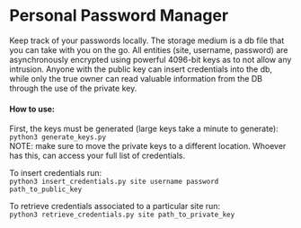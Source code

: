 # Personal Password Manager

Keep track of your passwords locally. The storage medium is a db file that you can take with you on the go. All entities
(site, username, password) are asynchronously encrypted using powerful 4096-bit keys as to not allow any intrusion.
Anyone with the public key can insert credentials into the db, while only the true owner can read valuable information 
from the DB through the use of the private key.

#### How to use:
First, the keys must be generated (large keys take a minute to generate):  
`python3 generate_keys.py`  
NOTE: make sure to move the private keys to a different location. Whoever has this, can access your full list of credentials.

To insert credentials run:  
`python3 insert_credentials.py site username password path_to_public_key`

To retrieve credentials associated to a particular site run:  
`python3 retrieve_credentials.py site path_to_private_key`